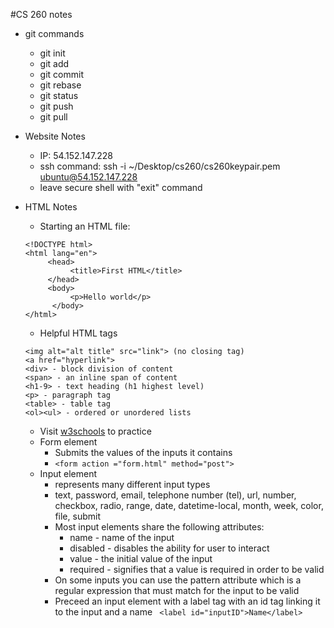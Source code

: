 #CS 260 notes

- git commands
     - git init
     - git add
     - git commit
     - git rebase
     - git status
     - git push
     - git pull

- Website Notes
    - IP: 54.152.147.228
    - ssh command: ssh -i ~/Desktop/cs260/cs260keypair.pem ubuntu@54.152.147.228
     - leave secure shell with "exit" command

- HTML Notes
     - Starting an HTML file:
     ``` 
     <!DOCTYPE html>
     <html lang="en">
          <head>
               <title>First HTML</title>
          </head>
          <body>
               <p>Hello world</p>
           </body>
     </html>
     ```
     - Helpful HTML tags
     ```
     <img alt="alt title" src="link"> (no closing tag)
     <a href="hyperlink">
     <div> - block division of content
     <span> - an inline span of content
     <h1-9> - text heading (h1 highest level)
     <p> - paragraph tag
     <table> - table tag
     <ol><ul> - ordered or unordered lists
     ```
     - Visit [w3schools](https://www.w3schools.com) to practice
     - Form element
          - Submits the values of the inputs it contains
          - ` <form action ="form.html" method="post"> `
     - Input element
          - represents many different input types
          - text, password, email, telephone number (tel), url, number, checkbox, radio, range, date, datetime-local, month, week, color, file, submit
          - Most input elements share the following attributes: 
               - name - name of the input
               - disabled - disables the ability for user to interact
               - value - the initial value of the input
               - required - signifies that a value is required in order to be valid
          - On some inputs you can use the pattern attribute which is a regular expression that must match for the input to be valid
          - Preceed an input element with a label tag with an id tag linking it to the input and a name
          ` <label id="inputID">Name</label>`
          